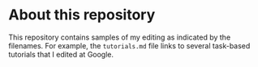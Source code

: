 # About this repository

This repository contains samples of my editing as indicated by the filenames. For example, the `tutorials.md` file links to several task-based tutorials that I edited at Google.
